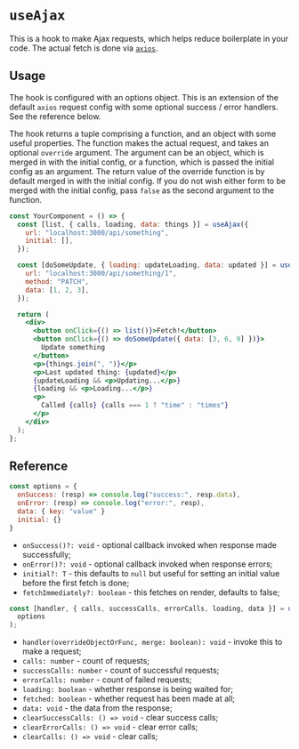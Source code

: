 # `useAjax`

This is a hook to make Ajax requests, which helps reduce boilerplate in your code. The actual fetch is done via [`axios`](https://github.com/axios/axios).

## Usage

The hook is configured with an options object. This is an extension of the default `axios` request config with some optional success / error handlers. See the reference below.

The hook returns a tuple comprising a function, and an object with some useful properties. The function makes the actual request, and takes an optional `override` argument. The argument can be an object, which is merged in with the initial config, or a function, which is passed the initial config as an argument. The return value of the override function is by default merged in with the initial config. If you do not wish either form to be merged with the initial config, pass `false` as the second argument to the function.

```jsx
const YourComponent = () => {
  const [list, { calls, loading, data: things }] = useAjax({
    url: "localhost:3000/api/something",
    initial: [],
  });

  const [doSomeUpdate, { loading: updateLoading, data: updated }] = useAjax({
    url: "localhost:3000/api/something/1",
    method: "PATCH",
    data: [1, 2, 3],
  });

  return (
    <div>
      <button onClick={() => list()}>Fetch!</button>
      <button onClick={() => doSomeUpdate({ data: [3, 6, 9] })}>
        Update something
      </button>
      <p>{things.join(", ")}</p>
      <p>Last updated thing: {updated}</p>
      {updateLoading && <p>Updating...</p>}
      {loading && <p>Loading...</p>}
      <p>
        Called {calls} {calls === 1 ? "time" : "times"}
      </p>
    </div>
  );
};
```

## Reference

```js
const options = {
  onSuccess: (resp) => console.log("success:", resp.data),
  onError: (resp) => console.log("error:", resp),
  data: { key: "value" }
  initial: {}
}
```

- `onSuccess()?: void` - optional callback invoked when response made successfully;
- `onError()?: void` - optional callback invoked when response errors;
- `initial?: T` - this defaults to `null` but useful for setting an initial value before the first fetch is done;
- `fetchImmediately?: boolean` - this fetches on render, defaults to false;

```js
const [handler, { calls, successCalls, errorCalls, loading, data }] = useAjax(
  options
);
```

- `handler(overrideObjectOrFunc, merge: boolean): void` - invoke this to make a request;
- `calls: number` - count of requests;
- `successCalls: number` - count of successful requests;
- `errorCalls: number` - count of failed requests;
- `loading: boolean` - whether response is being waited for;
- `fetched: boolean` - whether request has been made at all;
- `data: void` - the data from the response;
- `clearSuccessCalls: () => void` - clear success calls;
- `clearErrorCalls: () => void` - clear error calls;
- `clearCalls: () => void` - clear calls;
